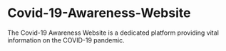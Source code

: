 # Covid-19-Awareness-Website
The Covid-19 Awareness Website is a dedicated platform providing vital information on the COVID-19 pandemic.
